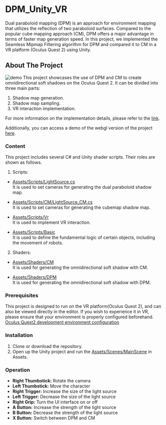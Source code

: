 # DPM_Unity_VR

Dual paraboloid mapping (DPM) is an approach for environment mapping that utilizes the reflection of two paraboloid surfaces. Compared to the popular cube mapping approach (CM), DPM offers a major advantage in terms of faster map generation speed. In this project, we implemented the Seamless Mipmap Filtering algorithm for DPM and compared it to CM in a VR platform (Oculus Quest 2) using Unity.


## About The Project

![demo](https://github.com/HeyMyFriends/DPM_Untiy_VR/blob/main/Demo.png)
This project showcases the use of DPM and CM to create omnidirectional soft shadows on the Oculus Quest 2.
It can be divided into three main parts:
1. Shadow map generation.
2. Shadow map sampling.
3. VR interaction implementation.

For more information on the implementation details, please refer to the [link](https://spiny-globe-90c.notion.site/DPM-Unity-dc2329df3d8943ac9b64de44bd2b3640). 

Additionally, you can access a demo of the webgl version of the project [here](https://heymyfriends.github.io/DPM/).

### Content
This project includes several C# and Unity shader scripts. Their roles are shown as follows.

1. Scripts:


* [Assets/Scripts/LightSource.cs](https://github.com/HeyMyFriends/DPM_Untiy_VR/blob/main/Assets/Scripts/LightSource.cs)<br>
   It is used to set cameras for generating the dual paraboloid shadow map.


* [Assets/Scripts/CM/LightSource_CM.cs](https://github.com/HeyMyFriends/DPM_Untiy_VR/blob/main/Assets/Scripts/CM/LightSource_CM.cs)<br>
   It is used to set cameras for generating the cubemap shadow map.


* [Assets/Scripts/Vr](https://github.com/HeyMyFriends/DPM_Untiy_VR/tree/main/Assets/Scripts/Vr)<br>
   It is used to implement VR interaction.


* [Assets/Scripts/Basic](https://github.com/HeyMyFriends/DPM_Untiy_VR/tree/main/Assets/Scripts/Basic)<br>
   It is used to define the fundamental logic of certain objects, including the movement of robots.

2. Shaders:


* [Assets/Shaders/CM](https://github.com/HeyMyFriends/DPM_Untiy_VR/tree/main/Assets/Shaders/CM)<br>
   It is used for generating the omnidirectional soft shadow with CM.


* [Assets/Shaders/DPM](https://github.com/HeyMyFriends/DPM_Untiy_VR/tree/main/Assets/Shaders/DPM)<br>
   It is used for generating the omnidirectional soft shadow with DPM.


### Prerequisites
This project is designed to run on the VR platform(Oculus Quest 2), and can also be viewed directly in the editor. If you wish to experience it in VR, please ensure that your environment is properly configured beforehand.<br>
[Oculus Quest2 development environment configuration](https://resolute-beet-613.notion.site/Unity-Oculus-Build-and-Run-our-project-44080b869f9c48078132dc4b1bc7b19e) 

### Installation
1. Clone or download the repository.
2. Open up the Unity project and run the [Assets/Scenes/MainScene](https://github.com/HeyMyFriends/DPM_Untiy_VR/blob/main/Assets/Scenes/MainScene.unity) in Assets.

### Operation
- **Right Thumbstick:** Rotate the camera
- **Left Thumbstick:** Move the character
- **Right Trigger:** Increase the size of the light source
- **Left Trigger:** Decrease the size of the light source
- **Right Grip:** Turn the UI interface on or off
- **A Button:** Increase the strength of the light source
- **B Button:** Decrease the strength of the light source
- **X Button:** Switch between DPM and CM


